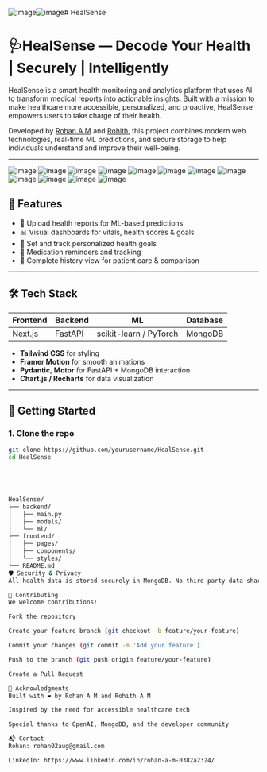 ![image](https://github.com/user-attachments/assets/315b5a0f-4598-4c45-aaba-55adc5f60d1b)![image](https://github.com/user-attachments/assets/595c909f-75b7-4c4e-a390-0c482ba36075)# HealSense
# 🩺HealSense — Decode Your Health | Securely | Intelligently

HealSense is a smart health monitoring and analytics platform that uses AI to transform medical reports into actionable insights. Built with a mission to make healthcare more accessible, personalized, and proactive, HealSense empowers users to take charge of their health.

Developed by [Rohan A M](https://github.com/RohanAM-286) and [Rohith](https://github.com/JustCool0208), this project combines modern web technologies, real-time ML predictions, and secure storage to help individuals understand and improve their well-being.

---

![image](https://github.com/user-attachments/assets/bcc1ef79-a780-47a5-bf5c-94e7e1dede75)
![image](https://github.com/user-attachments/assets/7da21a94-65ad-4ddc-bb36-4397be31b97e)
![image](https://github.com/user-attachments/assets/786205a0-352d-43dc-860f-25308268d038)
![image](https://github.com/user-attachments/assets/9c9fcfb1-6c62-418e-b69b-6b07f2c59424)
![image](https://github.com/user-attachments/assets/365409ed-46a0-4368-a4d7-8e6203f6c219)
![image](https://github.com/user-attachments/assets/069d75f9-0865-4a83-9774-c76a58230aed)
![image](https://github.com/user-attachments/assets/b932097b-d357-441c-9e62-cac74beb7656)
![image](https://github.com/user-attachments/assets/1d548b80-7a1f-49af-966d-16ad6ea3f709)
![image](https://github.com/user-attachments/assets/1f4ed104-c692-4bb0-a171-0612b2306ea0)
![image](https://github.com/user-attachments/assets/3fe57a2c-3f87-4f72-be47-fba83a8a61a7)
![image](https://github.com/user-attachments/assets/ceddc577-4574-4b99-8e59-1f019050b175)
![image](https://github.com/user-attachments/assets/7b385c22-2a91-43b3-877c-239fcfbf354e)











## 🌟 Features

- 📄 Upload health reports for ML-based predictions
- 📊 Visual dashboards for vitals, health scores & goals
- 🎯 Set and track personalized health goals
- 💊 Medication reminders and tracking
- 📁 Complete history view for patient care & comparison

---

## 🛠 Tech Stack

| Frontend | Backend | ML | Database |
|----------|---------|----|----------|
| Next.js  | FastAPI | scikit-learn / PyTorch | MongoDB |

- **Tailwind CSS** for styling  
- **Framer Motion** for smooth animations  
- **Pydantic**, **Motor** for FastAPI + MongoDB interaction  
- **Chart.js / Recharts** for data visualization

---

## 🚀 Getting Started

### 1. Clone the repo

```bash
git clone https://github.com/yourusername/HealSense.git
cd HealSense





HealSense/
├── backend/
│   ├── main.py
│   ├── models/
│   └── ml/
├── frontend/
│   ├── pages/
│   ├── components/
│   └── styles/
└── README.md
🛡️ Security & Privacy
All health data is stored securely in MongoDB. No third-party data sharing. For demo purposes, sample data is used.

🤝 Contributing
We welcome contributions!

Fork the repository

Create your feature branch (git checkout -b feature/your-feature)

Commit your changes (git commit -m 'Add your feature')

Push to the branch (git push origin feature/your-feature)

Create a Pull Request

📢 Acknowledgments
Built with ❤️ by Rohan A M and Rohith A M

Inspired by the need for accessible healthcare tech

Special thanks to OpenAI, MongoDB, and the developer community

📬 Contact
Rohan: rohan02aug@gmail.com

LinkedIn: https://www.linkedin.com/in/rohan-a-m-0382a2324/



